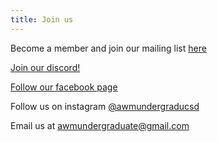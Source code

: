 ```yaml
---
title: Join us
---
```


Become a member and join our mailing list [here](https://forms.gle/oH4N6nk65ybQvd1D8)

[Join our discord!](https://discord.gg/StkqXPnss5/)

[Follow our facebook page](https://www.facebook.com/AWM-UCSD-Undergraduate-Chapter-106072838390798)

Follow us on instagram [@awmundergraducsd](https://instagram.com/awmucsd?utm_medium=copy_link)

Email us at awmundergraduate@gmail.com

